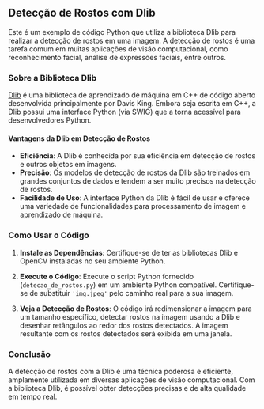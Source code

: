 ## Detecção de Rostos com Dlib

Este é um exemplo de código Python que utiliza a biblioteca Dlib para realizar a detecção de rostos em uma imagem. A detecção de rostos é uma tarefa comum em muitas aplicações de visão computacional, como reconhecimento facial, análise de expressões faciais, entre outros.

### Sobre a Biblioteca Dlib

[Dlib](http://dlib.net/) é uma biblioteca de aprendizado de máquina em C++ de código aberto desenvolvida principalmente por Davis King. Embora seja escrita em C++, a Dlib possui uma interface Python (via SWIG) que a torna acessível para desenvolvedores Python.

#### Vantagens da Dlib em Detecção de Rostos

- **Eficiência**: A Dlib é conhecida por sua eficiência em detecção de rostos e outros objetos em imagens.
- **Precisão**: Os modelos de detecção de rostos da Dlib são treinados em grandes conjuntos de dados e tendem a ser muito precisos na detecção de rostos.
- **Facilidade de Uso**: A interface Python da Dlib é fácil de usar e oferece uma variedade de funcionalidades para processamento de imagem e aprendizado de máquina.

### Como Usar o Código

1. **Instale as Dependências**: Certifique-se de ter as bibliotecas Dlib e OpenCV instaladas no seu ambiente Python.

2. **Execute o Código**: Execute o script Python fornecido (`detecao_de_rostos.py`) em um ambiente Python compatível. Certifique-se de substituir `'img.jpeg'` pelo caminho real para a sua imagem.

3. **Veja a Detecção de Rostos**: O código irá redimensionar a imagem para um tamanho específico, detectar rostos na imagem usando a Dlib e desenhar retângulos ao redor dos rostos detectados. A imagem resultante com os rostos detectados será exibida em uma janela.

### Conclusão

A detecção de rostos com a Dlib é uma técnica poderosa e eficiente, amplamente utilizada em diversas aplicações de visão computacional. Com a biblioteca Dlib, é possível obter detecções precisas e de alta qualidade em tempo real.
